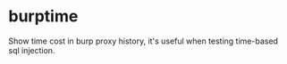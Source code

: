 # burptime
Show time cost in burp proxy history, it's useful when testing time-based sql injection.

